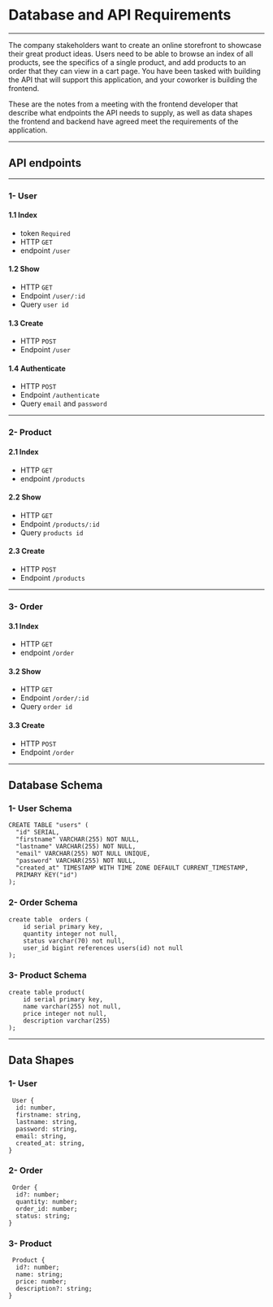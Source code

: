 # Database and API Requirements
***
The company stakeholders want to create an online storefront to showcase their great product ideas. Users need to be able to browse an index of all products, see the specifics of a single product, and add products to an order that they can view in a cart page. You have been tasked with building the API that will support this application, and your coworker is building the frontend.

These are the notes from a meeting with the frontend developer that describe what endpoints the API needs to supply, as well as data shapes the frontend and backend have agreed meet the requirements of the application.
***
## API endpoints 
***
### 1- User
#### 1.1 Index
- token ```Required```
- HTTP ```GET```
- endpoint ```/user```

#### 1.2 Show 
- HTTP ```GET```
- Endpoint ```/user/:id```
- Query ```user id```

#### 1.3 Create 
- HTTP ```POST```
- Endpoint ```/user```

#### 1.4 Authenticate
- HTTP ```POST```
- Endpoint ```/authenticate```
- Query ```email``` and ``password``
***
### 2- Product

#### 2.1 Index
- HTTP ```GET```
- endpoint ```/products```

#### 2.2 Show
- HTTP ```GET```
- Endpoint ```/products/:id```
- Query ```products id```

#### 2.3 Create
- HTTP ```POST```
- Endpoint ```/products```
***
### 3- Order

#### 3.1 Index
- HTTP ```GET```
- endpoint ```/order```

#### 3.2 Show
- HTTP ```GET```
- Endpoint ```/order/:id```
- Query ```order id```

#### 3.3 Create
- HTTP ```POST```
- Endpoint ```/order```
***
## Database Schema

### 1- User Schema
```
CREATE TABLE "users" (
  "id" SERIAL,
  "firstname" VARCHAR(255) NOT NULL,
  "lastname" VARCHAR(255) NOT NULL,
  "email" VARCHAR(255) NOT NULL UNIQUE,
  "password" VARCHAR(255) NOT NULL,
  "created_at" TIMESTAMP WITH TIME ZONE DEFAULT CURRENT_TIMESTAMP,
  PRIMARY KEY("id")
);
```

### 2- Order Schema
```
create table  orders (
    id serial primary key,
    quantity integer not null,
    status varchar(70) not null,
    user_id bigint references users(id) not null
);
```

### 3- Product Schema

```
create table product(
    id serial primary key,
    name varchar(255) not null,
    price integer not null,
    description varchar(255)
);
```

***
## Data Shapes

### 1- User 
```
 User {
  id: number,
  firstname: string,
  lastname: string,
  password: string,
  email: string,
  created_at: string,
}
```

### 2- Order
```
 Order {
  id?: number;
  quantity: number;
  order_id: number;
  status: string;
}
```

### 3- Product 

```
 Product {
  id?: number;
  name: string;
  price: number;
  description?: string;
}
```